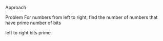 Approach

Problem
For numbers from left to right, 
find the number of numbers that have prime number of bits

left to right
bits
prime
